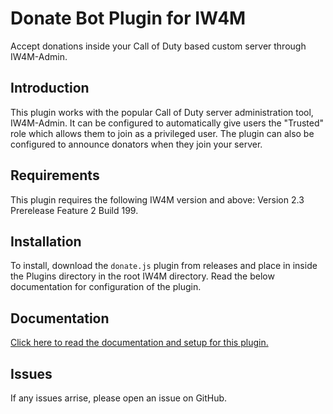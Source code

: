 # Donate Bot Plugin for IW4M
Accept donations inside your Call of Duty based custom server through IW4M-Admin.

## Introduction
This plugin works with the popular Call of Duty server administration tool, IW4M-Admin. It can be configured to automatically give users the "Trusted" role which allows them to join as a privileged user. The plugin can also be configured to announce donators when they join your server.

## Requirements
This plugin requires the following IW4M version and above: Version 2.3 Prerelease Feature 2 Build 199. 

## Installation
To install, download the `donate.js` plugin from releases and place in inside the Plugins directory in the root IW4M directory. Read the below documentation for configuration of the plugin.

## Documentation
[Click here to read the documentation and setup for this plugin.](https://developers.donatebot.io/plugin-iw4m-admin)

## Issues
If any issues arrise, please open an issue on GitHub.

